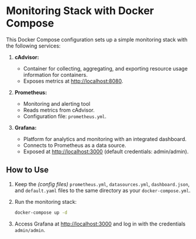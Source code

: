 # Monitoring Stack with Docker Compose

This Docker Compose configuration sets up a simple monitoring stack with the following services:

1. **cAdvisor:**
   - Container for collecting, aggregating, and exporting resource usage information for containers.
   - Exposes metrics at [http://localhost:8080](http://localhost:8080).

2. **Prometheus:**
   - Monitoring and alerting tool
   - Reads metrics from cAdvisor.
   - Configuration file: `prometheus.yml`.

3. **Grafana:**
   - Platform for analytics and monitoring with an integrated dashboard.
   - Connects to Prometheus as a data source.
   - Exposed at [http://localhost:3000](http://localhost:3000) (default credentials: admin/admin).

## How to Use

1. Keep the *(config files)* `prometheus.yml`, `datasources.yml`, `dashboard.json`, and `default.yaml` files to the same directory as your `docker-compose.yml`.
2. Run the monitoring stack:

    ```bash
    docker-compose up -d
    ```

3. Access Grafana at [http://localhost:3000](http://localhost:3000) and log in with the credentials `admin/admin`.
